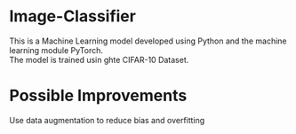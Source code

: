 # Image-Classifier
This is a Machine Learning model developed using Python and the machine learning module PyTorch.  
The model is trained usin ghte CIFAR-10 Dataset.  
# Possible Improvements
Use data augmentation to reduce bias and overfitting
